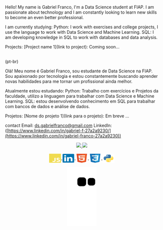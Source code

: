 <!--<div align="center">-->
Hello! My name is Gabriel Franco, I'm a Data Science student at FIAP. I am passionate about technology and I am constantly looking to learn new skills to become an even better professional.

I am currently studying:
Python: I work with exercises and college projects, I use the language to work with Data Science and Machine Learning.
SQL: I am developing knowledge in SQL to work with databases and data analysis.

Projects:
[Project name 1](link to project): Coming soon...

<br>
(pt-br)

Olá! Meu nome é Gabriel Franco, sou estudante de Data Science na FIAP. Sou apaixonado por tecnologia e estou constantemente buscando aprender novas habilidades para me tornar um profissional ainda melhor.

Atualmente estou estudando: 
Python: Trabalho com exercícios e Projetos da faculdade, utilizo a linguagem para trabalhar com Data Science e Machine Learning.
SQL: estou desenvolvendo conhecimento em SQL para trabalhar com bancos de dados e análise de dados.

Projetos:
[Nome do projeto 1](link para o projeto): Em breve ...

contact
Email: ds.gabrielfranco@gmail.com
LinkedIn: ([https://www.linkedin.com/in/gabriel-f-27a2a9230/](https://www.linkedin.com/in/gabriel-franco-27a2a9230))
  
</div>
<div align="center">
  <a href="https://github.com/GabrieloFranco">

  <img height="125px" src="https://github-readme-stats.vercel.app/api?username=GabrieloFranco&show_icons=true&theme=dark&include_all_commits=true&count_private=true"/>
  <img height="125px" src="https://github-readme-stats.vercel.app/api/top-langs/?username=GabrieloFranco&layout=compact&langs_count=7&theme=dark"/>
 
</div>
  
<div style="display: inline_block" align="center"><br>
    
  <img align="center" alt="Gabriel-Js" height="30" width="40" src="https://raw.githubusercontent.com/devicons/devicon/master/icons/javascript/javascript-plain.svg">
  <!--<img align="center" alt="Gabriel-Ts" height="30" width="40" src="https://raw.githubusercontent.com/devicons/devicon/master/icons/typescript/typescript-plain.svg">-->
  <!--<img align="center" alt="Gabriel-React" height="30" width="40" src="https://raw.githubusercontent.com/devicons/devicon/master/icons/react/react-original.svg">-->
  <img align="center" alt="Gabriel-LinkedIn" height="30" width="40" src="https://github.com/devicons/devicon/blob/master/icons/linkedin/linkedin-original.svg"           
   href="https://www.linkedin.com/in/gabriel-franco-27a2a9230">
  
  <img align="center" alt="Gabriel-HTML" height="30" width="40" src="https://raw.githubusercontent.com/devicons/devicon/master/icons/html5/html5-original.svg">
  <img align="center" alt="Gabriel-CSS" height="30" width="40" src="https://raw.githubusercontent.com/devicons/devicon/master/icons/css3/css3-original.svg">
  <img align="center" alt="Gabriel-Python" height="30" width="40" src="https://raw.githubusercontent.com/devicons/devicon/master/icons/python/python-original.svg">
  <!--<img align="center" alt="Gabriel-Csharp" height="30" width="40" src="https://raw.githubusercontent.com/devicons/devicon/master/icons/csharp/csharp-original.svg">-->
  
 ![snake gif](https://github.com/GabrieloFranco/GabrieloFranco/blob/output/github-contribution-grid-snake.svg)

    
</div>
  
 
